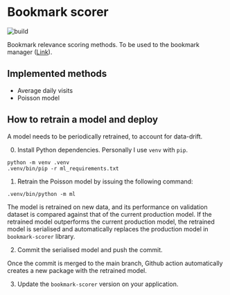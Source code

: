# Bookmark scorer

![build](https://github.com/tkngch/bookmark-scorer/workflows/build/badge.svg)

Bookmark relevance scoring methods. To be used to the bookmark manager ([Link](https://github.com/tkngch/bookmark-manager)).

## Implemented methods

- Average daily visits
- Poisson model

## How to retrain a model and deploy

A model needs to be periodically retrained, to account for data-drift.

0. Install Python dependencies. Personally I use `venv` with `pip`.

```
python -m venv .venv
.venv/bin/pip -r ml_requirements.txt
```

1. Retrain the Poisson model by issuing the following command:

```
.venv/bin/python -m ml
```

The model is retrained on new data, and its performance on validation dataset is
compared against that of the current production model. If the retrained model
outperforms the current production model, the retrained model is serialised and
automatically replaces the production model in `bookmark-scorer` library.

2. Commit the serialised model and push the commit.

Once the commit is merged to the main branch, Github action automatically
creates a new package with the retrained model.

3. Update the `bookmark-scorer` version on your application.
